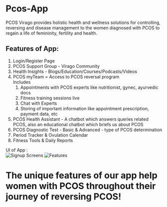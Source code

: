 # Pcos-App
PCOS Virago provides holistic health and wellness solutions for controlling, reversing and disease management to the women diagnosed with PCOS to regain a life of femininity, fertility and health.  
## Features of App:  
1) Login/Register Page  
2) PCOS Support Group - Virago Community  
3) Health Insights - Blogs/Education/Courses/Podcasts/Videos  
4) PCOS myTeam = Access to PCOS reversal program  
    Includes  
    1) Appointments with PCOS experts like nutritionist, gynec, ayurvedic docs  
    2) Fitness training sessions live  
    3) Chat with Experts  
    4) Storing of important information like appointment prescription, payment data, etc  
5) PCOS Health Assistant - A chatbot which answers queries related PCOS, also an
educational chatbot which briefs us about PCOS  
6) PCOS Diagnostic Test - Basic & Advanced - type of PCOS determination  
7) Period Tracker & Ovulation Calendar  
8) Fitness Tools & Daily Reports  

UI of App :  
![Signup Screens](https://github.com/sakshi170920/Pcos-App/blob/master/Images/pcos_1.jpg)
![Features](https://github.com/sakshi170920/Pcos-App/blob/master/Images/pcos_2.jpg ) <!-- .element height="50%" width="50%" -->
# The unique features of our app help women with PCOS throughout their journey of reversing PCOS!  
